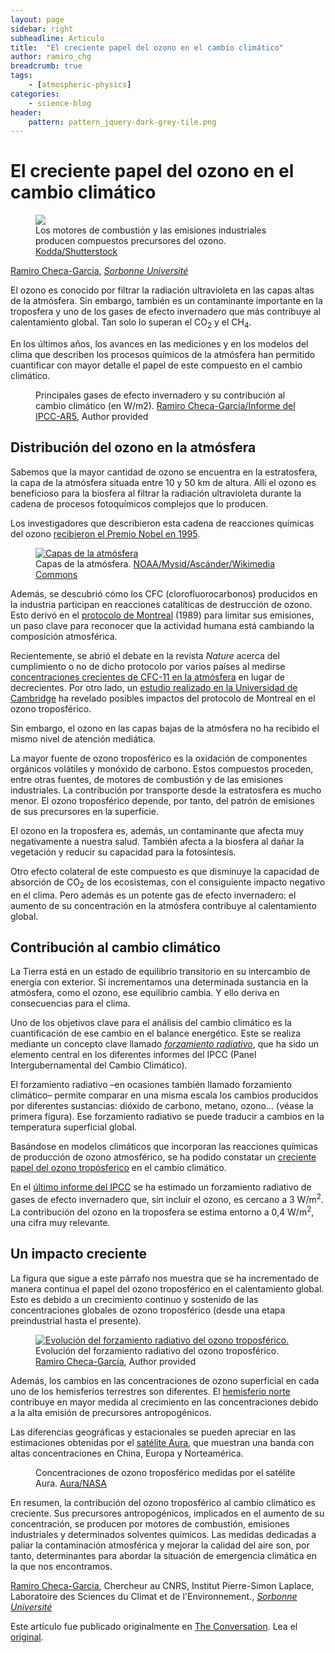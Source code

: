 ```yaml
---
layout: page
sidebar: right
subheadline: Articulo
title:  "El creciente papel del ozono en el cambio climático"
author: ramiro_chg
breadcrumb: true
tags:
    - [atmospheric-physics]
categories:
    - science-blog
header:
    pattern: pattern_jquery-dark-grey-tile.png
---
```


<h1 class="legacy">El creciente papel del ozono en el cambio climático</h1>

  <figure>
    <img src="https://images.theconversation.com/files/351964/original/file-20200810-14-1h36cor.jpg?ixlib=rb-1.1.0&rect=0%2C0%2C4000%2C2664&q=45&auto=format&w=754&fit=clip" />
      <figcaption>
        Los motores de combustión y las emisiones industriales producen compuestos precursores del ozono.
        <span class="attribution"><a class="source" href="https://www.shutterstock.com/es/image-photo/high-pollution-coal-power-plant-133957013">Kodda/Shutterstock</a></span>
      </figcaption>
  </figure>

<span><a href="https://theconversation.com/profiles/ramiro-checa-garcia-1126023">Ramiro Checa-Garcia</a>, <em><a href="https://theconversation.com/institutions/sorbonne-universite-2467">Sorbonne Université</a></em></span>

<p>El ozono es conocido por filtrar la radiación ultravioleta en las capas altas de la atmósfera. Sin embargo, también es un contaminante importante en la troposfera y uno de los gases de  efecto invernadero que más contribuye al calentamiento global. Tan solo lo superan el CO<sub>2</sub> y el CH<sub>4</sub>. </p>

<p>En los últimos años, los avances en las mediciones y en los modelos del clima que describen los procesos químicos de la atmósfera han permitido cuantificar con mayor detalle el papel de este compuesto en el cambio climático.</p>

<figure class="align-center zoomable">
            <a href="https://images.theconversation.com/files/343072/original/file-20200621-43191-1npbl7.png?ixlib=rb-1.1.0&amp;q=45&amp;auto=format&amp;w=1000&amp;fit=clip"><img alt="" src="https://images.theconversation.com/files/343072/original/file-20200621-43191-1npbl7.png?ixlib=rb-1.1.0&amp;q=45&amp;auto=format&amp;w=754&amp;fit=clip" srcset="https://images.theconversation.com/files/343072/original/file-20200621-43191-1npbl7.png?ixlib=rb-1.1.0&amp;q=45&amp;auto=format&amp;w=600&amp;h=194&amp;fit=crop&amp;dpr=1 600w, https://images.theconversation.com/files/343072/original/file-20200621-43191-1npbl7.png?ixlib=rb-1.1.0&amp;q=30&amp;auto=format&amp;w=600&amp;h=194&amp;fit=crop&amp;dpr=2 1200w, https://images.theconversation.com/files/343072/original/file-20200621-43191-1npbl7.png?ixlib=rb-1.1.0&amp;q=15&amp;auto=format&amp;w=600&amp;h=194&amp;fit=crop&amp;dpr=3 1800w, https://images.theconversation.com/files/343072/original/file-20200621-43191-1npbl7.png?ixlib=rb-1.1.0&amp;q=45&amp;auto=format&amp;w=754&amp;h=243&amp;fit=crop&amp;dpr=1 754w, https://images.theconversation.com/files/343072/original/file-20200621-43191-1npbl7.png?ixlib=rb-1.1.0&amp;q=30&amp;auto=format&amp;w=754&amp;h=243&amp;fit=crop&amp;dpr=2 1508w, https://images.theconversation.com/files/343072/original/file-20200621-43191-1npbl7.png?ixlib=rb-1.1.0&amp;q=15&amp;auto=format&amp;w=754&amp;h=243&amp;fit=crop&amp;dpr=3 2262w" sizes="(min-width: 1466px) 754px, (max-width: 599px) 100vw, (min-width: 600px) 600px, 237px"></a>
            <figcaption>
              <span class="caption">Principales gases de efecto invernadero y su contribución al cambio climático (en W/m2).</span>
              <span class="attribution"><a class="source" href="https://www.ipcc.ch/site/assets/uploads/2018/02/WG1AR5_Chapter08_FINAL.pdf">Ramiro Checa-García/Informe del IPCC-AR5</a>, <span class="license">Author provided</span></span>
            </figcaption>
          </figure>

<h2>Distribución del ozono en la atmósfera</h2>

<p>Sabemos que la mayor cantidad de ozono se encuentra en la estratosfera, la capa de la atmósfera situada entre 10 y 50 km de altura. Allí el ozono es beneficioso para la biosfera al filtrar la radiación ultravioleta durante la cadena de procesos fotoquímicos complejos que lo producen. </p>

<p>Los investigadores que describieron esta cadena de reacciones químicas del ozono <a href="https://www.nobelprize.org/prizes/chemistry/1995/summary/">recibieron el Premio Nobel en 1995</a>. </p>

<figure class="align-right zoomable">
            <a href="https://images.theconversation.com/files/351956/original/file-20200810-14-xnjrc.png?ixlib=rb-1.1.0&amp;q=45&amp;auto=format&amp;w=1000&amp;fit=clip"><img alt="Capas de la atmósfera" src="https://images.theconversation.com/files/351956/original/file-20200810-14-xnjrc.png?ixlib=rb-1.1.0&amp;q=45&amp;auto=format&amp;w=237&amp;fit=clip" srcset="https://images.theconversation.com/files/351956/original/file-20200810-14-xnjrc.png?ixlib=rb-1.1.0&amp;q=45&amp;auto=format&amp;w=600&amp;h=3528&amp;fit=crop&amp;dpr=1 600w, https://images.theconversation.com/files/351956/original/file-20200810-14-xnjrc.png?ixlib=rb-1.1.0&amp;q=30&amp;auto=format&amp;w=600&amp;h=3528&amp;fit=crop&amp;dpr=2 1200w, https://images.theconversation.com/files/351956/original/file-20200810-14-xnjrc.png?ixlib=rb-1.1.0&amp;q=15&amp;auto=format&amp;w=600&amp;h=3528&amp;fit=crop&amp;dpr=3 1800w, https://images.theconversation.com/files/351956/original/file-20200810-14-xnjrc.png?ixlib=rb-1.1.0&amp;q=45&amp;auto=format&amp;w=754&amp;h=4433&amp;fit=crop&amp;dpr=1 754w, https://images.theconversation.com/files/351956/original/file-20200810-14-xnjrc.png?ixlib=rb-1.1.0&amp;q=30&amp;auto=format&amp;w=754&amp;h=4433&amp;fit=crop&amp;dpr=2 1508w, https://images.theconversation.com/files/351956/original/file-20200810-14-xnjrc.png?ixlib=rb-1.1.0&amp;q=15&amp;auto=format&amp;w=754&amp;h=4433&amp;fit=crop&amp;dpr=3 2262w" sizes="(min-width: 1466px) 754px, (max-width: 599px) 100vw, (min-width: 600px) 600px, 237px"></a>
            <figcaption>
              <span class="caption">Capas de la atmósfera.</span>
              <span class="attribution"><a class="source" href="https://commons.wikimedia.org/wiki/File:Atmosphere_layers-es.svg">NOAA/Mysid/Ascánder/Wikimedia Commons</a></span>
            </figcaption>
          </figure>

<p>Además, se descubrió cómo los CFC (clorofluorocarbonos) producidos en la industria participan en reacciones catalíticas de destrucción de ozono. Esto derivó en el <a href="https://www.undp.org/content/undp/es/home/sustainable-development/environment-and-natural-capital/montreal-protocol.html">protocolo de Montreal</a> (1989) para limitar sus emisiones, un paso clave para reconocer que la actividad humana está cambiando la composición atmosférica. </p>

<p>Recientemente, se abrió el debate en la revista <em>Nature</em> acerca del cumplimiento o no de dicho protocolo por varios países al medirse <a href="https://www.nature.com/articles/s41586-018-0106-2">concentraciones crecientes de CFC-11 en la atmósfera</a> en lugar de decrecientes. Por otro lado, un <a href="https://agupubs.onlinelibrary.wiley.com/doi/epdf/10.1029/2019GL086901">estudio realizado en la Universidad de Cambridge</a> ha revelado posibles impactos del protocolo de Montreal en el ozono troposférico.</p>

<p>Sin embargo, el ozono en las capas bajas de la atmósfera no ha recibido el mismo nivel de atención mediática. </p>

<p>La mayor fuente de ozono troposférico es la oxidación de componentes orgánicos volátiles y monóxido de carbono. Estos compuestos proceden, entre otras fuentes, de motores de combustión y de las emisiones industriales. La contribución por transporte desde la estratosfera es mucho menor. El ozono troposférico depende, por tanto, del patrón de emisiones de sus precursores en la superficie. </p>

<p>El ozono en la troposfera es, además, un contaminante que afecta muy negativamente a nuestra salud. También afecta a la biosfera al dañar la vegetación y reducir su capacidad para la fotosíntesis. </p>

<p>Otro efecto colateral de este compuesto es que disminuye la capacidad de absorción de CO<sub>2</sub> de los ecosistemas, con el consiguiente impacto negativo en el clima. Pero además es un potente gas de efecto invernadero: el aumento de su concentración en la atmósfera contribuye al calentamiento global.</p>

<h2>Contribución al cambio climático</h2>

<p>La Tierra está en un estado de equilibrio transitorio en su intercambio de energía con exterior. Si incrementamos una determinada sustancia en la atmósfera, como el ozono, ese equilibrio cambia. Y ello deriva en consecuencias para el clima. </p>

<p>Uno de los objetivos clave para el análisis del cambio climático es la cuantificación de ese cambio en el balance energético. Este se realiza mediante un concepto clave llamado <a href="https://archive.ipcc.ch/publications_and_data/ar4/wg1/es/tssts-2-5.html"><em>forzamiento radiativo</em></a>, que ha sido un elemento central en los diferentes informes del IPCC (Panel Intergubernamental del Cambio Climático). </p>

<p>El forzamiento radiativo –en ocasiones también llamado forzamiento climático– permite comparar en una misma escala los cambios producidos por diferentes sustancias: dióxido de carbono, metano, ozono… (véase la primera figura). Ese forzamiento radiativo se puede traducir a cambios en la temperatura superficial global. </p>

<p>Basándose en modelos climáticos que incorporan las reacciones químicas de producción de ozono atmosférico, se ha podido constatar un <a href="https://agupubs.onlinelibrary.wiley.com/doi/full/10.1002/2017GL076770">creciente papel del ozono tropósferico</a> en el cambio climático. </p>

<p>En el <a href="https://www.ipcc.ch/site/assets/uploads/2018/02/WG1AR5_Chapter08_FINAL.pdf">último informe del IPCC</a> se ha estimado un forzamiento radiativo de gases de efecto invernadero que, sin incluir el ozono, es cercano a 3 W/m<sup>2</sup>. La contribución del ozono en la troposfera se estima entorno a 0,4 W/m<sup>2</sup>, una cifra muy relevante.</p>

<h2>Un impacto creciente</h2>

<p>La figura que sigue a este párrafo nos muestra que se ha incrementado de manera continua el papel del ozono troposférico en el calentamiento global. Esto es debido a un crecimiento continuo y sostenido de las concentraciones globales de ozono troposférico (desde una etapa preindustrial hasta el presente). </p>

<figure class="align-center zoomable">
            <a href="https://images.theconversation.com/files/343071/original/file-20200621-43229-8x6k4.png?ixlib=rb-1.1.0&amp;q=45&amp;auto=format&amp;w=1000&amp;fit=clip"><img alt="Evolución del forzamiento radiativo del ozono troposférico." src="https://images.theconversation.com/files/343071/original/file-20200621-43229-8x6k4.png?ixlib=rb-1.1.0&amp;q=45&amp;auto=format&amp;w=754&amp;fit=clip" srcset="https://images.theconversation.com/files/343071/original/file-20200621-43229-8x6k4.png?ixlib=rb-1.1.0&amp;q=45&amp;auto=format&amp;w=600&amp;h=344&amp;fit=crop&amp;dpr=1 600w, https://images.theconversation.com/files/343071/original/file-20200621-43229-8x6k4.png?ixlib=rb-1.1.0&amp;q=30&amp;auto=format&amp;w=600&amp;h=344&amp;fit=crop&amp;dpr=2 1200w, https://images.theconversation.com/files/343071/original/file-20200621-43229-8x6k4.png?ixlib=rb-1.1.0&amp;q=15&amp;auto=format&amp;w=600&amp;h=344&amp;fit=crop&amp;dpr=3 1800w, https://images.theconversation.com/files/343071/original/file-20200621-43229-8x6k4.png?ixlib=rb-1.1.0&amp;q=45&amp;auto=format&amp;w=754&amp;h=432&amp;fit=crop&amp;dpr=1 754w, https://images.theconversation.com/files/343071/original/file-20200621-43229-8x6k4.png?ixlib=rb-1.1.0&amp;q=30&amp;auto=format&amp;w=754&amp;h=432&amp;fit=crop&amp;dpr=2 1508w, https://images.theconversation.com/files/343071/original/file-20200621-43229-8x6k4.png?ixlib=rb-1.1.0&amp;q=15&amp;auto=format&amp;w=754&amp;h=432&amp;fit=crop&amp;dpr=3 2262w" sizes="(min-width: 1466px) 754px, (max-width: 599px) 100vw, (min-width: 600px) 600px, 237px"></a>
            <figcaption>
              <span class="caption">Evolución del forzamiento radiativo del ozono troposférico.</span>
              <span class="attribution"><a class="source" href="https://doi.org/10.1002/2017GL076770">Ramiro Checa-García</a>, <span class="license">Author provided</span></span>
            </figcaption>
          </figure>

<p>Además, los cambios en las concentraciones de ozono superficial en cada uno de los hemisferios terrestres son diferentes. El <a href="https://agupubs.onlinelibrary.wiley.com/cms/asset/e1926f6c-7cf8-4104-b828-b5f183436083/grl57057-fig-0001-m.jpg">hemisferio norte</a> contribuye en mayor medida al crecimiento en las concentraciones debido a la alta emisión de precursores antropogénicos. </p>

<p>Las diferencias geográficas y estacionales se pueden apreciar en las estimaciones obtenidas por el <a href="https://aura.gsfc.nasa.gov/images/science/auratop10/figure4-lg.gif">satélite Aura</a>, que muestran una banda con altas concentraciones en China, Europa y Norteamérica.</p>

<figure class="align-center zoomable">
            <a href="https://images.theconversation.com/files/351960/original/file-20200810-14-1g7e1zh.png?ixlib=rb-1.1.0&amp;q=45&amp;auto=format&amp;w=1000&amp;fit=clip"><img alt="" src="https://images.theconversation.com/files/351960/original/file-20200810-14-1g7e1zh.png?ixlib=rb-1.1.0&amp;q=45&amp;auto=format&amp;w=754&amp;fit=clip" srcset="https://images.theconversation.com/files/351960/original/file-20200810-14-1g7e1zh.png?ixlib=rb-1.1.0&amp;q=45&amp;auto=format&amp;w=600&amp;h=347&amp;fit=crop&amp;dpr=1 600w, https://images.theconversation.com/files/351960/original/file-20200810-14-1g7e1zh.png?ixlib=rb-1.1.0&amp;q=30&amp;auto=format&amp;w=600&amp;h=347&amp;fit=crop&amp;dpr=2 1200w, https://images.theconversation.com/files/351960/original/file-20200810-14-1g7e1zh.png?ixlib=rb-1.1.0&amp;q=15&amp;auto=format&amp;w=600&amp;h=347&amp;fit=crop&amp;dpr=3 1800w, https://images.theconversation.com/files/351960/original/file-20200810-14-1g7e1zh.png?ixlib=rb-1.1.0&amp;q=45&amp;auto=format&amp;w=754&amp;h=437&amp;fit=crop&amp;dpr=1 754w, https://images.theconversation.com/files/351960/original/file-20200810-14-1g7e1zh.png?ixlib=rb-1.1.0&amp;q=30&amp;auto=format&amp;w=754&amp;h=437&amp;fit=crop&amp;dpr=2 1508w, https://images.theconversation.com/files/351960/original/file-20200810-14-1g7e1zh.png?ixlib=rb-1.1.0&amp;q=15&amp;auto=format&amp;w=754&amp;h=437&amp;fit=crop&amp;dpr=3 2262w" sizes="(min-width: 1466px) 754px, (max-width: 599px) 100vw, (min-width: 600px) 600px, 237px"></a>
            <figcaption>
              <span class="caption">Concentraciones de ozono troposférico medidas por el satélite Aura.</span>
              <span class="attribution"><a class="source" href="https://aura.gsfc.nasa.gov/images/science/auratop10/figure4-lg.gif">Aura/NASA</a></span>
            </figcaption>
          </figure>

<p>En resumen, la contribución del ozono troposférico al cambio climático es creciente. Sus precursores antropogénicos, implicados en el aumento de su concentración, se producen por motores de combustión, emisiones industriales y determinados solventes químicos. Las medidas dedicadas a paliar la contaminación atmosférica y mejorar la calidad del aire son, por tanto, determinantes para abordar la situación de emergencia climática en la que nos encontramos.<!-- Below is The Conversation's page counter tag. Please DO NOT REMOVE. --><img src="https://counter.theconversation.com/content/141002/count.gif?distributor=republish-lightbox-basic" alt="The Conversation" width="1" height="1" style="border: none !important; box-shadow: none !important; margin: 0 !important; max-height: 1px !important; max-width: 1px !important; min-height: 1px !important; min-width: 1px !important; opacity: 0 !important; outline: none !important; padding: 0 !important; text-shadow: none !important" /><!-- Fin del código. Si no ve ningún código arriba, por favor, obtenga el nuevo código de la pestaña Avanzado después de hacer clic en el botón de republicar. El contador de páginas no recoge ningún dato personal. Más información: http://theconversation.com/es/republishing-guidelines --></p>

<p><span><a href="https://theconversation.com/profiles/ramiro-checa-garcia-1126023">Ramiro Checa-Garcia</a>, Chercheur au CNRS, Institut Pierre-Simon Laplace, Laboratoire des Sciences du Climat et de l'Environnement., <em><a href="https://theconversation.com/institutions/sorbonne-universite-2467">Sorbonne Université</a></em></span></p>

<p>Este artículo fue publicado originalmente en  <a href="https://theconversation.com">The Conversation</a>. Lea el <a href="https://theconversation.com/el-creciente-papel-del-ozono-en-el-cambio-climatico-141002">original</a>.</p>
